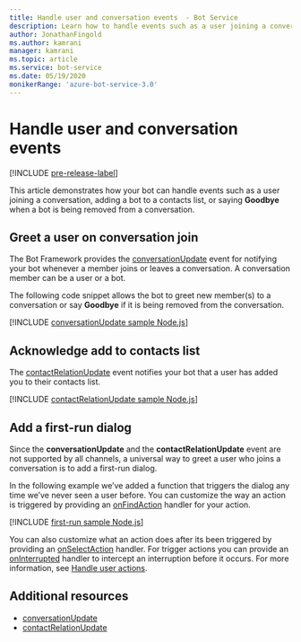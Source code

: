 ```yaml
---
title: Handle user and conversation events  - Bot Service
description: Learn how to handle events such as a user joining a conversation using the Bot Framework SDK for Node.js.
author: JonathanFingold
ms.author: kamrani
manager: kamrani
ms.topic: article
ms.service: bot-service
ms.date: 05/19/2020
monikerRange: 'azure-bot-service-3.0'
---
```


# Handle user and conversation events

[!INCLUDE [pre-release-label](../includes/pre-release-label-v3.md)]

This article demonstrates how your bot can handle events such as a user joining a conversation, adding a bot to a contacts list, or saying **Goodbye** when a bot is being removed from a conversation.

## Greet a user on conversation join

The Bot Framework provides the [conversationUpdate][conversationUpdate] event for notifying your bot whenever a member joins or leaves a conversation. A conversation member can be a user or a bot.

The following code snippet allows the bot to greet new member(s) to a conversation or say **Goodbye** if it is being removed from the conversation.

[!INCLUDE [conversationUpdate sample Node.js](../includes/snippet-code-node-conversationupdate-1.md)]

## Acknowledge add to contacts list

The [contactRelationUpdate][contactRelationUpdate] event notifies your bot that a user has added you to their contacts list.

[!INCLUDE [contactRelationUpdate sample Node.js](../includes/snippet-code-node-contactrelationupdate-1.md)]

## Add a first-run dialog

Since the **conversationUpdate** and the **contactRelationUpdate** event are not supported by all channels, a universal way to greet a user who joins a conversation is to add a first-run dialog.

In the following example we’ve added a function that triggers the dialog any time we’ve never seen a user before. You can customize the way an action is triggered by providing an [onFindAction][onFindAction] handler for your action.

[!INCLUDE [first-run sample Node.js](../includes/snippet-code-node-first-run-dialog-1.md)]

You can also customize what an action does after its been triggered by providing an [onSelectAction][onSelectAction] handler. For trigger actions you can provide an [onInterrupted][onInterrupted] handler to intercept an interruption before it occurs. For more information, see [Handle user actions](bot-builder-nodejs-dialog-actions.md).

## Additional resources

* [conversationUpdate][conversationUpdate]
* [contactRelationUpdate][contactRelationUpdate]

[conversationUpdate]: https://docs.microsoft.com/javascript/api/botbuilder/iconversationupdate?view=botbuilder-ts-3.0
[contactRelationUpdate]: https://docs.microsoft.com/javascript/api/botbuilder/icontactrelationupdate?view=botbuilder-ts-3.0

[onFindAction]: https://docs.microsoft.com/javascript/api/botbuilder/itriggeractionoptions?view=botbuilder-ts-3.0#onfindaction
[onSelectAction]: https://docs.microsoft.com/javascript/api/botbuilder/itriggeractionoptions?view=botbuilder-ts-3.0#onselectaction
[onInterrupted]: https://docs.microsoft.com/javascript/api/botbuilder/itriggeractionoptions?view=botbuilder-ts-3.0#oninterrupted

[SendTyping]: https://docs.microsoft.com/javascript/api/botbuilder/session?view=botbuilder-ts-3.0#sendtyping--
[IMessage]: https://docs.microsoft.com/javascript/api/botbuilder/imessage?view=botbuilder-ts-3.0
[ChatConnector]: https://docs.microsoft.com/javascript/api/botbuilder/chatconnector?view=botbuilder-ts-3.0
[session_userData]: https://docs.microsoft.com/javascript/api/botbuilder/session?view=botbuilder-ts-3.0#userdata
